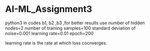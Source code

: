 # AI-ML_Assignment3
python3
in codes b1, b2 ,b3 ,for better results use
number of hidden nodes=2
number of training samples=100
standard deviation of noise=0.001
learning rate=0.01
epoch=200

learning rate is the rate at which loss cocnverges.

